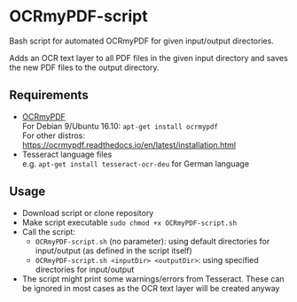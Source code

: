 # OCRmyPDF-script

Bash script for automated OCRmyPDF for given input/output directories.

Adds an OCR text layer to all PDF files in the given input directory and saves the new PDF files to the output directory.

## Requirements

- [OCRmyPDF](https://github.com/jbarlow83/OCRmyPDF)\
  For Debian 9/Ubuntu 16.10: `apt-get install ocrmypdf`\
  For other distros: https://ocrmypdf.readthedocs.io/en/latest/installation.html
- Tesseract language files\
  e.g. `apt-get install tesseract-ocr-deu` for German language

## Usage
- Download script or clone repository
- Make script executable `sudo chmod +x OCRmyPDF-script.sh`
- Call the script:
  - `OCRmyPDF-script.sh` (no parameter): using default directories for input/output (as defined in the script itself)
  - `OCRmyPDF-script.sh <inputDir> <outputDir>`: using specified directories for input/output
- The script might print some warnings/errors from Tesseract. These can be ignored in most cases as the OCR text layer will be created anyway
